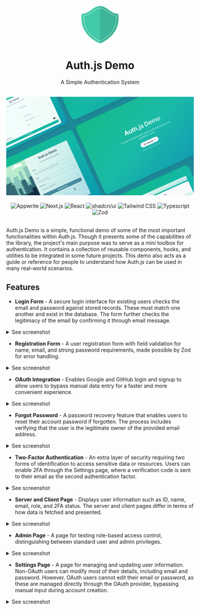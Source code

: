 <!-- markdownlint-disable MD033 -->
<!-- markdownlint-disable MD041 -->
<div align="center">
  <img src="app/icon.svg" alt="Auth.js Demo Logo" width="100" height="100" />
  <h1 align="center">Auth.js Demo</h1>
  <p align="center">A Simple Authentication System</p>
</div>

<div align="center">
  <br />
  <img src="public/website-preview.png" alt="Auth.js Demo" />
  <br /><br />
  <div>
    <img
      alt="Appwrite"
      src="https://img.shields.io/badge/Auth.js-%238D5A9E?logo=nextdns"
    />
    <img
      alt="Next.js"
      src="https://img.shields.io/badge/Next.js-%23000000?logo=nextdotjs&logoColor=white"
    />
    <img
      alt="React"
      src="https://img.shields.io/badge/React-%230088CC?logo=react&logoColor=white"
    />
    <img
      alt="shadcn/ui"
      src="https://img.shields.io/badge/shadcn%2Fui-%23000000?logo=shadcnui&logoColor=white"
    />
    <img
      alt="Tailwind CSS"
      src="https://img.shields.io/badge/Tailwind%20CSS-%2306B6D4?logo=tailwindcss&logoColor=white"
    />
    <img
      alt="Typescript"
      src="https://img.shields.io/badge/Typescript-%233178C6?logo=typescript&logoColor=white"
    />
    <img
      alt="Zod"
      src="https://img.shields.io/badge/Zod-%233E67B1?logo=zod&logoColor=white"
    />
  </div>
</div>
<br />

Auth.js Demo is a simple, functional demo of some of the most important functionalities within Auth.js. Though it presents some of the capabilities of the library, the project's main purpose was to serve as a mini toolbox for authentication. It contains a collection of reusable components, hooks, and utilities to be integrated in some future projects. This demo also acts as a guide or reference for people to understand how Auth.js can be used in many real-world scenarios.

## Features

- **Login Form** - A secure login interface for existing users checks the email and password against stored records. These must match one another and exist in the database. The form further checks the legitimacy of the email by confirming it through email message.

<details>
  <summary>See screenshot</summary><br>
<img src="https://i.imgur.com/ck6tC2r.png" alt="Auth.js Demo Login Form" />
</details>

- **Registration Form** - A user registration form with field validation for name, email, and strong password requirements, made possible by Zod for error handling.

<details>
  <summary>See screenshot</summary><br>
<img src="https://i.imgur.com/0eDqJ0G.png" alt="Auth.js Demo Registration Form" />
</details>

- **OAuth Integration** - Enables Google and GitHub login and signup to allow users to bypass manual data entry for a faster and more convenient experience.

<details>
  <summary>See screenshot</summary><br>
<img src="https://i.imgur.com/ck6tC2r.png" alt="Auth.js Demo OAuth Integration" />
</details>

- **Forgot Password** - A password recovery feature that enables users to reset their account password if forgotten. The process includes verifying that the user is the legitimate owner of the provided email address.

<details>
  <summary>See screenshot</summary><br>
<img src="https://i.imgur.com/CjQTN58.png" alt="Auth.js Demo OAuth Integration" />
</details>

- **Two-Factor Authentication** - An extra layer of security requiring two forms of identification to access sensitive data or resources. Users can enable 2FA through the Settings page, where a verification code is sent to their email as the second authentication factor.

<details>
  <summary>See screenshot</summary><br>
<img src="https://i.imgur.com/WN6IAdN.png" alt="Auth.js Demo Two-Factor Authentication" />
</details>

- **Server and Client Page** - Displays user information such as ID, name, email, role, and 2FA status. The server and client pages differ in terms of how data is fetched and presented.

<details>
  <summary>See screenshot</summary><br>
<img src="https://i.imgur.com/EIrgXe2.png" alt="Auth.js Demo Server Page" />
<img src="https://i.imgur.com/OKJ6B0h.png" alt="Auth.js Demo Client Page" />
</details>

- **Admin Page** - A page for testing role-based access control, distinguishing between standard user and admin privileges.

<details>
  <summary>See screenshot</summary><br>
<img src="https://i.imgur.com/tdjJi4b.png" alt="Auth.js Demo Admin Page" />
</details>

- **Settings Page** - A page for managing and updating user information. Non-OAuth users can modify most of their details, including email and password. However, OAuth users cannot edit their email or password, as these are managed directly through the OAuth provider, bypassing manual input during account creation.

<details>
  <summary>See screenshot</summary><br>
<img src="https://i.imgur.com/QS9Qq5M.png" alt="Auth.js Demo Admin Page" />
</details>
